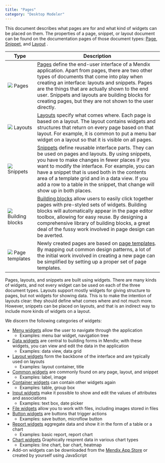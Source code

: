 ```yaml
---
title: "Pages"
category: "Desktop Modeler"
---
```


This document describes what pages are for and what kind of widgets can be placed on them. The properties of a page, snippet, or layout document can be found on the documentation pages of those document types: [Page](page), [Snippet](snippet), and [Layout](layout) .

Type | Description
--- | ---
[![](attachments/pages/page-icon.png)](pages) Pages | [Pages](page) define the end-user interface of a Mendix application. Apart from pages, there are two other types of documents that come into play when creating an interface: layouts and snippets. Pages are the things that are actually shown to the end user. Snippets and layouts are building blocks for creating pages, but they are not shown to the user directly.
[![](attachments/pages/layout-icon.png)](layout) Layouts | [Layouts](layout) specify what comes where. Each page is based on a layout. The layout contains widgets and structures that return on every page based on that layout. For example, it is common to put a menu bar widget on a layout so that it is visible on all pages. 
[![](attachments/pages/snippet-icon.png)](snippet) Snippets | [Snippets](snippet) define reusable interface parts. They can be used on pages and layouts. By using snippets, you have to make changes in fewer places if you want to modify the interface. For example, you can have a snippet that is used both in the contents area of a template grid and in a data view. If you add a row to a table in the snippet, that change will show up in both places.
[![](attachments/pages/building-block-icon.png)](building-block) Building blocks | [Building blocks](building-block) allow users to easily click together pages with pre-styled sets of widgets. Building blocks will automatically appear in the page editor toolbox, allowing for easy reuse. By designing a comprehensive library of building blocks, a great deal of the fussy work involved in page design can be averted.  
[![](attachments/pages/page-template-icon.png)](page-templates) Page templates | Newly created pages are based on [page templates](page-templates). By mapping out common design patterns, a lot of the initial work involved in creating a new page can be simplified by setting up a proper set of page templates. 

Pages, layouts, and snippets are built using widgets. There are many kinds of widgets, and not every widget can be used on each of the three document types. Layouts support mostly widgets for giving structure to pages, but not widgets for showing data. This is to make the intention of layouts clear: they should define what comes where and not much more. However, snippets can be placed on layouts, and that is an indirect way to include more kinds of widgets on a layout.

We discern the following categories of widgets:

* [Menu widgets](menu-widgets) allow the user to navigate through the application
    * Examples: menu bar widget, navigation tree
* [Data widgets](data-widgets) are central to building forms in Mendix; with these widgets, you can view and edit the data in the application
    * Examples: data view, data grid
* [Layout widgets](layout-widgets) form the backbone of the interface and are typically used on layouts
    * Examples: layout container, title
* [Common widgets](common-widgets) are commonly found on any page, layout, and snippet
    * Examples: label, image
* [Container widgets](container-widgets) can contain other widgets again
    * Examples: table, group box
* [Input widgets](input-widgets) make it possible to show and edit the values of attributes and associations
    * Examples: text box, date picker
* [File widgets](file-widgets) allow you to work with files, including images stored in files
* [Button widgets](button-widgets) are buttons that trigger actions
    * Examples: save button, microflow button
* [Report widgets](report-widgets) aggregate data and show it in the form of a table or a chart
    * Examples: basic report, report chart
* [Chart widgets](charts-widgets) Graphically resprent data in various chart types
    * Examples: line chart, bar chart, heatmap
* Add-on widgets can be downloaded from the [Mendix App Store](https://appstore.mendix.com/) or created by yourself using JavaScript
